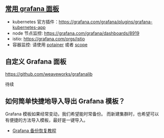 ## [常用 grafana 面板](https://grafana.com/grafana/dashboards)

- kubernetes 官方插件：https://grafana.com/grafana/plugins/grafana-kubernetes-app
- node 节点监控: https://grafana.com/grafana/dashboards/8919
- istio: https://grafana.com/orgs/istio
- 容器监控: 请使用 [potainer](https://github.com/portainer/portainer) 或者 [scope](https://github.com/weaveworks/scope)


## 自定义 Grafana 面板

https://github.com/weaveworks/grafanalib

待续


## 如何简单快捷地导入导出 Grafana 模板？

Grafana 模板如果经常变动，我们希望能时常备份。
而新建集群时，也希望可以有便捷的方法导入模板，最好是一键导入。

- [Grafana 备份恢复教程](https://fuckcloudnative.io/posts/how-to-back-up-all-of-your-grafana-dashboards/)
